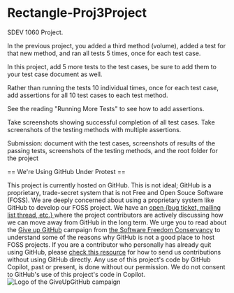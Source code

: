 # Rectangle-Proj3Project
SDEV 1060 Project. 


In the previous project, you added a third method (volume), added a test for that new method,  and ran all tests 5 times, once for each test case.  

In this project, add 5 more tests to the test cases, be sure to add them to your test case document as well.  

Rather than running the tests 10 individual times, once for each test case, add assertions for all 10 test cases to each test method. 

See the reading "Running More Tests" to see how to add assertions.  

Take screenshots showing successful completion of all test cases. Take screenshots of the testing methods with multiple assertions.  

Submission: document with the test cases, screenshots of results of the passing tests, screenshots of the testing methods, and the root folder for the project  


== We're Using GitHub Under Protest ==  

This project is currently hosted on GitHub.  This is not ideal; GitHub is a proprietary, trade-secret system that is not Free and Open Souce Software (FOSS).  We are deeply concerned about using a proprietary system like GitHub to develop our FOSS project.  We have an [open {bug ticket, mailing list thread, etc.} ](INSERT_LINK) where the project contributors are actively discussing how we can move away from GitHub in the long term.  We urge you to read about the [Give up GitHub](https://GiveUpGitHub.org) campaign from [the Software Freedom Conservancy](https://sfconservancy.org) to understand some of the reasons why GitHub is not a good place to host FOSS projects.  If you are a contributor who personally has already quit using GitHub, please [check this resource](INSERT_LINK) for how to send us contributions without using GitHub directly.  Any use of this project's code by GitHub Copilot, past or present, is done without our permission.  We do not consent to GitHub's use of this project's code in Copilot.  ![Logo of the GiveUpGitHub campaign](https://sfconservancy.org/img/GiveUpGitHub.png)
